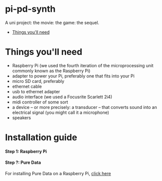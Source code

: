# pi-pd-synth
A uni project: the movie: the game: the sequel.

- [Things you'll need](#things-youll-need)

# Things you'll need
- Raspberry Pi (we used the fourth iteration of the microprocessing unit commonly known as the Raspberry Pi)
- adapter to power your Pi, preferably one that fits into your Pi
- micro SD card, preferably 
- ethernet cable
- usb to ethernet adapter
- audio interface (we used a Focusrite Scarlett 2i4)
- midi controller of some sort
- a device – or more precisely: a transducer – that converts sound into an electrical signal (you might call it a microphone)
- speakers

# Installation guide
#### Step 1: Raspberry Pi



#### Step ?: Pure Data
For installing Pure Data on a Raspberry Pi, [click here](https://github.com/jonwwilkes/purr-data#build-guide)

